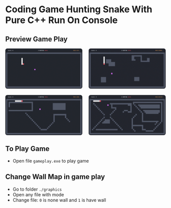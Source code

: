 
# Coding Game Hunting Snake With Pure C++ Run On Console

## Preview Game Play

<div style="display:flex; justify-content:space-between">
    <img style="border-radius:6px" src="readmeSrc/Easy.gif" width="48%">
    <img style="border-radius:6px" src="readmeSrc/Normal.gif"  width="48%">
</div>

<div style="display:flex;justify-content:space-between;margin-top:20px">
    <img style="border-radius:6px" src="readmeSrc/Hard.gif"  width="48%">
    <img style="border-radius:6px" src="readmeSrc/Master.gif"  width="48%">
</div>

## To Play Game

+ Open file `gameplay.exe` to play game

## Change Wall Map in game play

+ Go to folder `./graphics`
+ Open any file with mode
+ Change file: `0` is none wall and `1` is have wall

